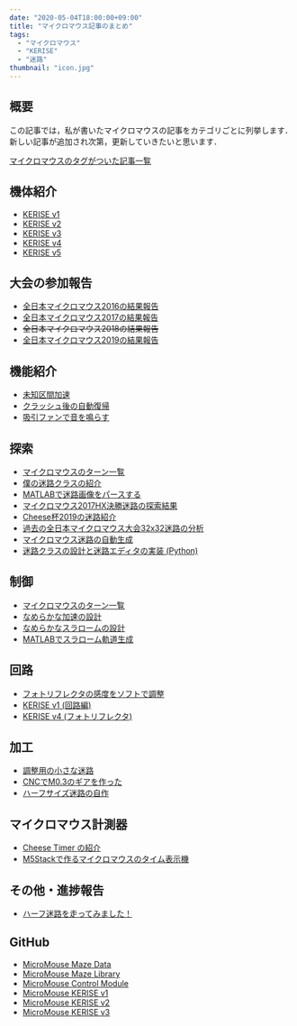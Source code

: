 ```yaml
---
date: "2020-05-04T18:00:00+09:00"
title: "マイクロマウス記事のまとめ"
tags:
  - "マイクロマウス"
  - "KERISE"
  - "迷路"
thumbnail: "icon.jpg"
---
```


## 概要

この記事では，私が書いたマイクロマウスの記事をカテゴリごとに列挙します．  
新しい記事が追加され次第，更新していきたいと思います．

<!--more-->

[マイクロマウスのタグがついた記事一覧](/tags/マイクロマウス/)

## 機体紹介

- [KERISE v1](/posts/2016-12-27-kerisev1)
- [KERISE v2](/posts/2017-01-08-kerise-v2-1st)
- [KERISE v3](/posts/2017-03-28-kerisev3-coming)
- [KERISE v4](/posts/2018-05-03-kerise-v4-coming)
- [KERISE v5](/posts/2020-04-15-kerise-v5-coming)

## 大会の参加報告

- [全日本マイクロマウス2016の結果報告](/posts/2016-11-21-micromouse2016)
- [全日本マイクロマウス2017の結果報告](/posts/2017-11-22-micromouse2017)
- ~~全日本マイクロマウス2018の結果報告~~
- [全日本マイクロマウス2019の結果報告](/posts/2019-12-04-micromouse2019)

## 機能紹介

- [未知区間加速](/posts/2019-10-12-unknown-accel/)
- [クラッシュ後の自動復帰](/posts/2019-12-18-auto-recovery-micromouse/)
- [吸引ファンで音を鳴らす](/posts/2018-11-03-fan-sound/)

## 探索

- [マイクロマウスのターン一覧](/posts/2017-09-03-pattern-of-turn/)
- [僕の迷路クラスの紹介](/posts/2017-11-01-maze-class/)
- [MATLABで迷路画像をパースする](/posts/2018-07-04-maze-img-parser)
- [マイクロマウス2017HX決勝迷路の探索結果](/posts/2017-11-27-result-of-hx2017-maze/)
- [Cheese杯2019の迷路紹介](/posts/2019-12-21-cheese-cup-2019-maze/)
- [過去の全日本マイクロマウス大会32x32迷路の分析](/posts/2020-03-08-all-japan-32x32-maze/)
- [マイクロマウス迷路の自動生成](/posts/2020-03-23-maze-generator/)
- [迷路クラスの設計と迷路エディタの実装 (Python)](/posts/2020-05-04-python-maze-editor/)

## 制御

- [マイクロマウスのターン一覧](/posts/2017-09-03-pattern-of-turn/)
- [なめらかな加速の設計](/posts/2018-04-29-accel-designer1)
- [なめらかなスラロームの設計](/posts/2020-04-25-slalom-trajectory-1/)
- [MATLABでスラローム軌道生成](/posts/2017-09-04-matlab-trajectory/)

## 回路

- [フォトリフレクタの感度をソフトで調整](/posts/2017-10-20-2range-reflector/)
- [KERISE v1 (回路編)](/posts/2016-12-27-kerisev1)
- [KERISE v4 (フォトリフレクタ)](/posts/2018-05-03-kerise-v4-coming)

## 加工

- [調整用の小さな迷路](/posts/2017-11-05-small-maze/)
- [CNCでM0.3のギアを作った](/posts/2017-09-21-cnc-gear/)
- [ハーフサイズ迷路の自作](/posts/2017-01-13-half-maze/)

## マイクロマウス計測器

- [Cheese Timer の紹介](/posts/2019-12-23-cheese-timer/)
- [M5Stackで作るマイクロマウスのタイム表示機](/posts/2020-03-07-m5stack-micromouse-timer/)

## その他・進捗報告

- [ハーフ迷路を走ってみました！](/posts/2017-01-12-1st-half/)

## GitHub

- [MicroMouse Maze Data](https://github.com/kerikun11/micromouse-mazedata)
- [MicroMouse Maze Library](https://github.com/kerikun11/micromouse-maze-library)
- [MicroMouse Control Module](https://github.com/kerikun11/micromouse-control-module)
- [MicroMouse KERISE v1](https://github.com/kerikun11/micromouse-kerise-v1)
- [MicroMouse KERISE v2](https://github.com/kerikun11/micromouse-kerise-v2)
- [MicroMouse KERISE v3](https://github.com/kerikun11/micromouse-kerise-v3)
